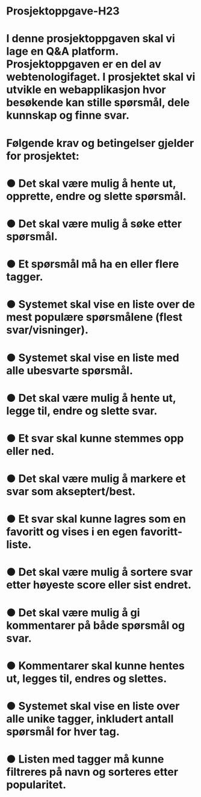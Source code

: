 # Prosjektoppgave-H23

# I denne prosjektoppgaven skal vi lage en Q&A platform. Prosjektoppgaven er en del av webtenologifaget. I prosjektet skal vi utvikle en webapplikasjon hvor besøkende kan stille spørsmål, dele kunnskap og finne svar.

# Følgende krav og betingelser gjelder for prosjektet: 

# ● Det skal være mulig å hente ut, opprette, endre og slette spørsmål.
# ● Det skal være mulig å søke etter spørsmål.
# ● Et spørsmål må ha en eller flere tagger.
# ● Systemet skal vise en liste over de mest populære spørsmålene (flest svar/visninger).

# ● Systemet skal vise en liste med alle ubesvarte spørsmål.
# ● Det skal være mulig å hente ut, legge til, endre og slette svar.
# ● Et svar skal kunne stemmes opp eller ned.
# ● Det skal være mulig å markere et svar som akseptert/best.
# ● Et svar skal kunne lagres som en favoritt og vises i en egen favoritt-liste.
# ● Det skal være mulig å sortere svar etter høyeste score eller sist endret.
# ● Det skal være mulig å gi kommentarer på både spørsmål og svar.
# ● Kommentarer skal kunne hentes ut, legges til, endres og slettes.
# ● Systemet skal vise en liste over alle unike tagger, inkludert antall spørsmål for hver tag.
# ● Listen med tagger må kunne filtreres på navn og sorteres etter popularitet.
